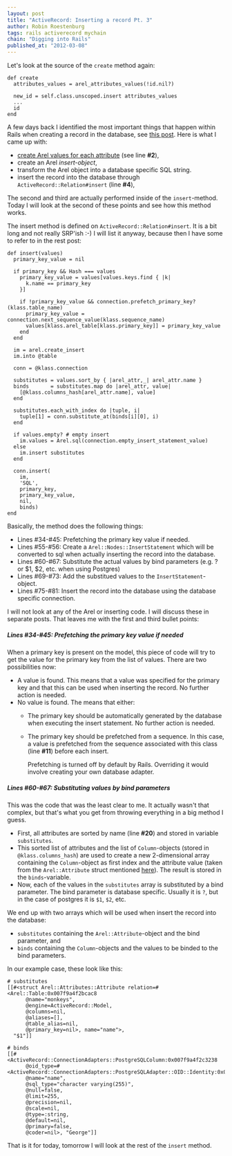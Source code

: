 ```yaml
--- 
layout: post 
title: "ActiveRecord: Inserting a record Pt. 3"
author: Robin Roestenburg 
tags: rails activerecord mychain 
chain: "Digging into Rails"
published_at: "2012-03-08" 
---
```

Let's look at the source of the `create` method again: 

~~~ ruby,showlinenos
def create
  attributes_values = arel_attributes_values(!id.nil?)

  new_id = self.class.unscoped.insert attributes_values
  ...
  id
end
~~~

A few days back I identified the most important things that happen within Rails
when creating a record in the database, see [this
post](/2012/03/02/activerecord-saving-a-record). Here is what I came up with: 

* [create Arel values for each
  attribute](/2012/03/05/activerecord-getting-attributes-ready-for-saving) (see
  line **#2**),
* create an Arel *insert-object*,
* transform the Arel object into a database specific SQL string.
* insert the record into the database through `ActiveRecord::Relation#insert`
  (line **#4**),

The second and third are actually performed inside of the `insert`-method. Today
I will look at the second of these points and see how this method works.

The insert method is defined on `ActiveRecord::Relation#insert`. It is a bit
long and not really SRP'ish :-) I will list it anyway, because then I have some
to refer to in the rest post:

~~~ ruby,showlinenos
def insert(values)
  primary_key_value = nil

  if primary_key && Hash === values
    primary_key_value = values[values.keys.find { |k|
      k.name == primary_key
    }]

    if !primary_key_value && connection.prefetch_primary_key?(klass.table_name)
      primary_key_value = connection.next_sequence_value(klass.sequence_name)
      values[klass.arel_table[klass.primary_key]] = primary_key_value
    end
  end

  im = arel.create_insert
  im.into @table

  conn = @klass.connection

  substitutes = values.sort_by { |arel_attr,_| arel_attr.name }
  binds       = substitutes.map do |arel_attr, value|
    [@klass.columns_hash[arel_attr.name], value]
  end

  substitutes.each_with_index do |tuple, i|
    tuple[1] = conn.substitute_at(binds[i][0], i)
  end

  if values.empty? # empty insert
    im.values = Arel.sql(connection.empty_insert_statement_value)
  else
    im.insert substitutes
  end

  conn.insert(
    im,
    'SQL',
    primary_key,
    primary_key_value,
    nil,
    binds)
end
~~~

Basically, the method does the following things:

* Lines #34-#45: Prefetching the primary key value if needed. 
* Lines #55-#56: Create a `Arel::Nodes::InsertStatement` which will be converted
  to sql when actually inserting the record into the database.
* Lines #60-#67: Substitute the actual values by bind parameters (e.g. ? or $1,
  $2, etc. when using Postgres)
* Lines #69-#73: Add the substitued values to the `InsertStatement`-object. 
* Lines #75-#81: Insert the record into the database using the database specific
  connection. 

I will not look at any of the Arel or inserting code. I will discuss these in
separate posts. That leaves me with the first and third bullet points:

##### Lines #34-#45: Prefetching the primary key value if needed
When a primary key is present on the model, this piece of code will try to get
the value for the primary key from the list of values. There are two
possibilities now: 

* A value is found. This means that a value was specified for the primary key
  and that this can be used when inserting the record. No further action is
  needed.
* No value is found. The means that either:
  * The primary key should be automatically generated by the database when
    executing the insert statement. No further action is needed.
  * The primary key should be prefetched from a sequence. In this case, a value 
    is prefetched from the sequence associated with this class (line **#11**)
    before each insert.
    
    Prefetching is turned off by default by Rails. Overriding it would involve
    creating your own database adapter. 

##### Lines #60-#67: Substituting values by bind parameters
This was the code that was the least clear to me. It actually wasn't that
complex, but that's what you get from throwing everything in a big method I
guess.

* First, all attributes are sorted by name (line **#20**) and stored in variable
`substitutes`. 
* This sorted list of attributes and the list of `Column`-objects (stored in
  `@klass.columns_hash`) are used to create a new 2-dimensional array containing
  the `Column`-object as first index and the attribute value (taken from the
  `Arel::Attribute` struct mentioned
  [here](/2012/03/05/activerecord-getting-attributes-ready-for-saving)). The
  result is stored in the `binds`-variable.
* Now, each of the values in the `substitutes` array is substituted by a
  bind parameter. The bind parameter is database specific. Usually it is `?`,
  but in the case of postgres it is `$1`, `$2`, etc.

We end up with two arrays which will be used when insert the record into the
database: 

* `substitutes` containing the `Arel::Attribute`-object and the bind parameter,
  and
* `binds` containing the `Column`-objects and the values to be binded to the
  bind parameters.

In our example case, these look like this:

~~~ text
# substitutes
[[#<struct Arel::Attributes::Attribute relation=#<Arel::Table:0x007f9a4f2bcac8
      @name="monkeys", 
      @engine=ActiveRecord::Model, 
      @columns=nil, 
      @aliases=[],
      @table_alias=nil, 
      @primary_key=nil>, name="name">, 
  "$1"]]

# binds
[[#<ActiveRecord::ConnectionAdapters::PostgreSQLColumn:0x007f9a4f2c3238
      @oid_type=#<ActiveRecord::ConnectionAdapters::PostgreSQLAdapter::OID::Identity:0x007f9a4f1b5148>,
      @name="name",   
      @sql_type="character varying(255)", 
      @null=false, 
      @limit=255,
      @precision=nil, 
      @scale=nil, 
      @type=:string, 
      @default=nil, 
      @primary=false,
      @coder=nil>, "George"]]
~~~

That is it for today, tomorrow I will look at the rest of the `insert` method.
